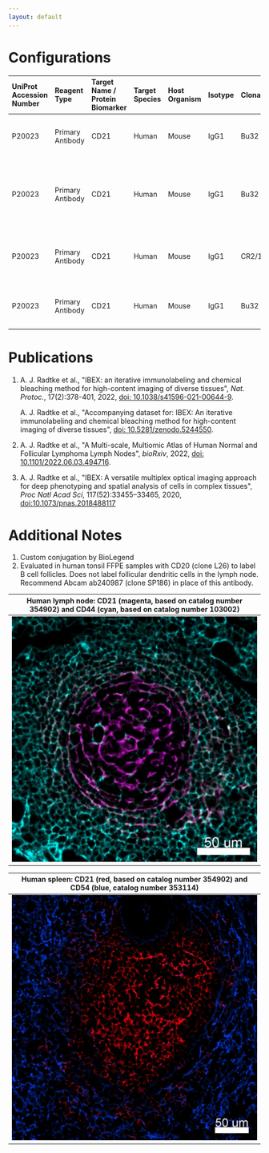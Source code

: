 ```yaml
---
layout: default
---
```


# Configurations

| UniProt Accession Number   | Reagent Type     | Target Name / Protein Biomarker   | Target Species   | Host Organism   | Isotype   | Clonality   | Vendor            | Catalog Number        | Conjugate   | RRID       | Availability   | Method                 | Tissue Preservation               | Target Tissue   | Tissue State        | Detergent         | Antigen Retrieval Conditions                                  | Dye Inactivation Conditions                                            | Recommend   | Agree                                                        | Disagree   | Contributor         | Notes       |
|:---------------------------|:-----------------|:----------------------------------|:-----------------|:----------------|:----------|:------------|:------------------|:----------------------|:------------|:-----------|:---------------|:-----------------------|:----------------------------------|:----------------|:--------------------|:------------------|:--------------------------------------------------------------|:-----------------------------------------------------------------------|:------------|:-------------------------------------------------------------|:-----------|:--------------------|:------------|
| P20023                     | Primary Antibody | CD21                              | Human            | Mouse           | IgG1      | Bu32        | BioLegend         | 354902 (Unconjugated) | AF532       | AB_2892739 | Custom         | IBEX2D Manual          | 1:4 Cytofix/Cytoperm Fixed Frozen | Lymph Node      | NA                  | 0.3% Triton-X-100 | NA                                                            | 1 mg/ml LiBH4 15 minutes                                               | Yes         | [0000-0003-4379-8967](https://orcid.org/0000-0003-4379-8967) [[3](#publications), [1](#publications)] | NA         | [0000-0003-4379-8967](https://orcid.org/0000-0003-4379-8967) | [1](#notes) |
| P20023                     | Primary Antibody | CD21                              | Human            | Mouse           | IgG1      | Bu32        | BioLegend         | 354902 (Unconjugated) | AF532       | AB_2892739 | Custom         | IBEX2D Automated       | 1:4 Cytofix/Cytoperm Fixed Frozen | Spleen          | NA                  | 0.3% Triton-X-100 | NA                                                            | 0.5 mg/ml LiBH4 10 minutes continuous exchange with automated protocol | Yes         | [0000-0003-4379-8967](https://orcid.org/0000-0003-4379-8967) [[1](#publications)]                     | NA         | [0000-0003-4379-8967](https://orcid.org/0000-0003-4379-8967) | [1](#notes) |
| P20023                     | Primary Antibody | CD21                              | Human            | Mouse           | IgG1      | CR2/1952    | Novus Biologicals | NBP2-60733AF532       | AF532       | NA         | Stock          | Multiplexed 2D Imaging | FFPE                              | Tonsil          | NA                  | 0.3% Triton-X-100 | pH 6 for 40 minutes at 95C (AR6 Akoya Biosciences AR600250ML) | NA                                                                     | No          | [0000-0003-4379-8967](https://orcid.org/0000-0003-4379-8967)                                          | NA         | [0000-0003-4379-8967](https://orcid.org/0000-0003-4379-8967) | [2](#notes) |
| P20023                     | Primary Antibody | CD21                              | Human            | Mouse           | IgG1      | Bu32        | BioLegend         | 354902 (Unconjugated) | AF532       | AB_2892739 | Custom         | IBEX2D Manual          | 1:4 Cytofix/Cytoperm Fixed Frozen | Lymph Node      | Follicular Lymphoma | 0.3% Triton-X-100 | NA                                                            | 1 mg/ml LiBH4 15 minutes                                               | Yes         | [0000-0003-4379-8967](https://orcid.org/0000-0003-4379-8967) [[2](#publications)]                     | NA         | [0000-0003-4379-8967](https://orcid.org/0000-0003-4379-8967) | [1](#notes) |

# Publications

<a name="publications"></a>
1. A. J. Radtke et al., "IBEX: an iterative immunolabeling and chemical bleaching
 method for high-content imaging of diverse tissues", *Nat. Protoc.*, 17(2):378-401, 2022, [doi: 10.1038/s41596-021-00644-9](https://doi.org/10.1038/s41596-021-00644-9).

    A. J. Radtke et al., "Accompanying dataset for: IBEX: An iterative immunolabeling and chemical bleaching method for high-content imaging of diverse tissues", [doi: 10.5281/zenodo.5244550](https://doi.org/10.5281/zenodo.5244551).

2. A. J. Radtke et al., "A Multi-scale, Multiomic Atlas of Human Normal and Follicular Lymphoma Lymph Nodes", *bioRxiv*, 2022, [doi: 10.1101/2022.06.03.494716](https://doi.org/10.1101/2022.06.03.494716).

3. A. J. Radtke et al., "IBEX: A versatile multiplex optical imaging approach for deep phenotyping and spatial analysis of cells in complex tissues", *Proc Natl Acad Sci*, 117(52):33455–33465, 2020, [doi:10.1073/pnas.2018488117](https://doi.org/10.1073/pnas.2018488117)


# Additional Notes

<a name="notes"></a>
1. Custom conjugation by BioLegend
2. Evaluated in human tonsil FFPE samples with CD20 (clone L26) to label B cell follicles. Does not label follicular dendritic cells in the lymph node. Recommend Abcam ab240987 (clone SP186) in place of this antibody.

| Human lymph node: CD21 (magenta, based on catalog number 354902) and CD44 (cyan, based on catalog number 103002) |
|:-------:|
| ![](Human_LN_CD21_CD44.jpg) |

| Human spleen: CD21 (red, based on catalog number 354902) and CD54 (blue, catalog number 353114) |
|:-------:|
| ![](Human_Spleen_CD21_CD54.jpg) |
